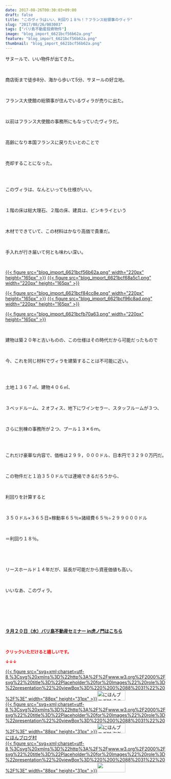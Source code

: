 ```yaml
---
date: 2017-08-26T00:30:03+09:00
draft: false
title: "このヴィラはいい、利回り１８％！？フランス総領事のヴィラ"
slug: "2017/08/26/003003"
tags: ["バリ島不動産投資物件"]
image: "blog_import_6621bcf56b62a.png"
feature: "blog_import_6621bcf56b62a.png"
thumbnail: "blog_import_6621bcf56b62a.png"
---
```

<p>サヌールで、いい物件が出てきた。</p><p> </p><p>商店街まで徒歩8分、海から歩いて5分、サヌールの好立地。</p><p> </p><p>フランス大使館の総領事が住んでいるヴィラが売りに出た。</p><p> </p><p>以前はフランス大使館の事務所にもなっていたヴィラだ。</p><p> </p><p>高齢になり本国フランスに戻りたいとのことで</p><p> </p><p>売却することになった。</p><p> </p><p><br/>このヴィラは、なんといっても仕様がいい。</p><p> </p><p>１階の床は総大理石、２階の床、建具は、ビンキライという</p><p> </p><p>木材でできていて、この材料はかなり高価で貴重だ。</p><p> </p><p>手入れが行き届いて何とも味わい深い。</p><p> </p><p><a href="blog_import_6621bcf56b62a.png">{{< figure src="blog_import_6621bcf56b62a.png" width="220px" height="165px" >}}</a> <a href="blog_import_6621bcf68a5c1.png">{{< figure src="blog_import_6621bcf68a5c1.png" width="220px" height="165px" >}}</a></p><p><a href="blog_import_6621bcf84cc8e.png">{{< figure src="blog_import_6621bcf84cc8e.png" width="220px" height="165px" >}}</a> <a href="blog_import_6621bcf96c8ad.png">{{< figure src="blog_import_6621bcf96c8ad.png" width="220px" height="165px" >}}</a></p><p><a href="blog_import_6621bcfb70a63.png">{{< figure src="blog_import_6621bcfb70a63.png" width="220px" height="165px" >}}</a></p><p> </p><p>建物は築２０年と古いものの、この仕様はその時代だから可能だったもので</p><p> </p><p>今、これを同じ材料でヴィラを建築することは不可能に近い。</p><p> </p><p><br/>土地１３６７㎡、建物４０６㎡、</p><p> </p><p>３ベッドルーム、２オフィス、地下にワインセラー、スタッフルームが３つ、</p><p> </p><p>さらに別棟の事務所が２つ、プール１３✕６ｍ。</p><p> </p><p><br/>これだけ豪華な内容で、価格は２９９，０００ドル、日本円で３２９０万円だ。</p><p> </p><p>この物件だと１泊３５０ドルでは連絡できるだろうから、</p><p> </p><p>利回りを計算すると</p><p> </p><p>３５０ドル×３６５日×稼動率６５％×諸経費６５％÷２９９０００ドル</p><p> </p><p>＝利回り１８％。</p><p> </p><p> </p><p>リースホールド１４年だが、延長が可能だから資産価値も高い。</p><p> </p><p>いいなあ、このヴィラ。</p><p> </p><p> </p><p> </p><p><span style="font-weight: bold;"><span style="text-decoration: underline;"><a href="iin.co.jp" target="_blank">９月２０日（水）バリ島不動産セミナー in虎ノ門はこちら</a></span></span></p><p> </p><p><font color="#ff0000" size="2"><strong>クリックいただけると嬉しいです。</strong></font></p><p><font color="#ff0000" size="2"><strong>↓↓↓</strong></font></p><p><a href="ranking.html?p_cid=01260127" id="&amp;blogmura_banner" target="_blank">{{< figure src="svg+xml;charset=utf-8,%3Csvg%20xmlns%3D%22http%3A%2F%2Fwww.w3.org%2F2000%2Fsvg%22%20title%3D%22Placeholder%20for%20Images%22%20role%3D%22presentation%22%20viewBox%3D%220%200%2088%2031%22%20%2F%3E" width="88px" height="31px" >}}<noscript><img alt="にほんブログ村 その他生活ブログ 不動産投資へ" border="0" height="31" src="//life.blogmura.com/hudousantoushi/img/hudousantoushi88_31.gif" width="88"></noscript></a><br/><a href="ranking.html?p_cid=01260127" target="_blank">{{< figure src="svg+xml;charset=utf-8,%3Csvg%20xmlns%3D%22http%3A%2F%2Fwww.w3.org%2F2000%2Fsvg%22%20title%3D%22Placeholder%20for%20Images%22%20role%3D%22presentation%22%20viewBox%3D%220%200%2088%2031%22%20%2F%3E" width="88px" height="31px" >}}<noscript><img alt="にほんブログ村 海外生活ブログ バリ島情報へ" border="0" height="31" src="https://img-proxy.blog-video.jp/images?url=http%3A%2F%2Foverseas.blogmura.com%2Fbali%2Fimg%2Fbali88_31.gif" width="88"></noscript></a><br/><a href="ranking.html?p_cid=01260127" target="_blank">にほんブログ村</a><br/><a href="link.php?1804582" title="人気ブログランキングへ">{{< figure src="svg+xml;charset=utf-8,%3Csvg%20xmlns%3D%22http%3A%2F%2Fwww.w3.org%2F2000%2Fsvg%22%20title%3D%22Placeholder%20for%20Images%22%20role%3D%22presentation%22%20viewBox%3D%220%200%2088%2031%22%20%2F%3E" width="88px" height="31px" >}}<noscript><img border="0" height="31" src="https://blog.with2.net/img/banner/banner_22.gif" width="88"></noscript></a></p><p> </p>

